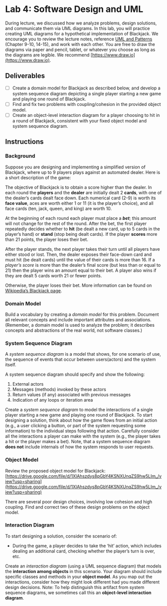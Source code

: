 # Lab 4: Software Design and UML

During lecture, we discussed how we analyze problems, design solutions, and communicate them via UML diagrams. In this lab, you will practice creating UML diagrams for a hypothetical implementation of Blackjack. We encourage you to review the lecture notes, reference [UML and Patterns](https://cmu.primo.exlibrisgroup.com/discovery/fulldisplay?context=L&vid=01CMU_INST:01CMU&search_scope=MyInst_and_CI&tab=Everything&docid=alma991019576227704436) (Chapter 9-10, 14-15), and work with each other. You are free to draw the diagrams via paper and pencil, tablet, or whatever you choose as long as the diagrams are legible. We recommend [https://www.draw.io](https://www.draw.io).

## Deliverables

- [ ] Create a domain model for Blackjack as described below, and develop a system sequence diagram depicting a single player starting a new game and playing one round of Blackjack.
- [ ] Find and fix two problems with coupling/cohesion in the provided object model.
- [ ] Create an object-level interaction diagram for a player choosing to hit in a round of Blackjack, consistent with your fixed object model and system sequence diagram.

## Instructions

### Background

Suppose you are designing and implementing a simplified version of Blackjack, where up to 9 players plays against an automated dealer.
Here is a short description of the game:

   The objective of Blackjack is to obtain a score higher than the dealer. In each round the **players** and the **dealer** are initially dealt 2 **cards**, with one of the dealer’s cards dealt face down. Each numerical card (2-9) is worth its **face value**, aces are worth either 1 or 11 (it is the player’s choice), and all face cards (ten, jack, queen, and king) are worth 10.

   At the beginning of each round each player must place a **_bet_**; this amount will not change for the rest of the round. After the bet, the first player repeatedly decides whether to **hit** (be dealt a new card, up to 5 cards in the player’s hand) or **stand** (stop being dealt cards). If the player **scores** more than 21 points, the player loses their bet.

   After the player stands, the next player takes their turn until all players have either stood or lost. Then, the dealer exposes their face-down card and must hit (be dealt cards) until the value of their cards is more than 16. If a _player’s score_ is more than the dealer’s final score (but less than or equal to 21) then the player wins an amount equal to their bet. A player also wins if they are dealt 5 cards worth 21 or fewer points.

   Otherwise, the player loses their bet. More information can be found on [Wikipedia’s Blackjack page](https://en.wikipedia.org/wiki/Blackjack).

### Domain Model

Build a vocabulary by creating a _domain model_ for this problem. Document all relevant concepts and include important attributes and associations. (Remember, a domain model is used to analyze the problem; it describes concepts and abstractions of the real world, not software classes.)

### System Sequence Diagram

A _system sequence diagram_ is a model that shows, for one scenario of use, the sequence of events that occur between users(actors) and the system itself.

A system sequence diagram should specify and show the following:

1. External actors
2. Messages (methods) invoked by these actors
3. Return values (if any) associated with previous messages
4. Indication of any loops or iteration area

Create a _system sequence diagram_ to model the interactions of a single player starting a new game and playing one round of Blackjack. To start designing a solution, think about how the game flows from an initial action (e.g., a user clicking a button, or part of the system requesting some information) to the individual steps following that action. Carefully consider all the interactions a player can make with the system (e.g., the player takes a hit or the player makes a bet). Note, that a system sequence diagram **does not** include internals of how the system responds to user requests.

### Object Model

Review the proposed object model for Blackjack: [https://drive.google.com/file/d/1XlAhszdys8pGbY4KSNXUnqZS9hw5LIm_/view?usp=sharing](https://drive.google.com/file/d/1XlAhszdys8pGbY4KSNXUnqZS9hw5LIm_/view?usp=sharing)

There are several poor design choices, involving low cohesion and high coupling. Find and correct two of these design problems on the object model.

### Interaction Diagram

To start designing a solution, consider the scenario of:

- During the game, a player decides to take the ‘hit’ action, which includes dealing an additional card, checking whether the player’s turn is over, etc.

Create an _interaction diagram_ (using a UML sequence diagram) that models the **interaction among objects** in this scenario. Your diagram should include specific classes and methods in your **object model**. As you map out the interactions, consider how they might look different had you made different design decisions. Note: To help distinguish this artifact from system sequence diagrams, we sometimes call this an **object-level interaction diagram**.
